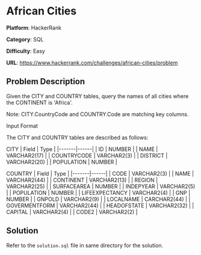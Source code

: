 # African Cities

**Platform**: HackerRank

**Category**: SQL

**Difficulty**: Easy

**URL**: https://www.hackerrank.com/challenges/african-cities/problem

## Problem Description

Given the CITY and COUNTRY tables, query the names of all cities where the CONTINENT is 'Africa'.

Note: CITY.CountryCode and COUNTRY.Code are matching key columns.

Input Format

The CITY and COUNTRY tables are described as follows: 

CITY
| Field | Type |
|-------|------|
| ID | NUMBER |
| NAME | VARCHAR2(17) |
| COUNTRYCODE | VARCHAR2(3) |
| DISTRICT | VARCHAR2(20) |
| POPULATION | NUMBER |

COUNTRY
| Field | Type |
|-------|------|
| CODE | VARCHAR2(3) |
| NAME | VARCHAR2(44) |
| CONTINENT | VARCHAR2(13) |
| REGION | VARCHAR2(25) |
| SURFACEAREA | NUMBER |
| INDEPYEAR | VARCHAR2(5) |
| POPULATION | NUMBER |
| LIFEEXPECTANCY | VARCHAR2(4) |
| GNP | NUMBER |
| GNPOLD | VARCHAR2(9) |
| LOCALNAME | CARCHAR2(44) |
| GOVERMENTFORM | VARCHAR2(44) |
| HEADOFSTATE | VARCHAR2(32) |
| CAPITAL | VARCHAR2(4) |
| CODE2 | VARCHAR2(2) |

## Solution

Refer to the `solution.sql` file in same directory for the solution.